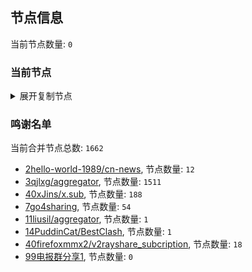 
## 节点信息
当前节点数量: `0`
### 当前节点
<details>
  <summary>展开复制节点</summary>

    

</details>

### 鸣谢名单
当前合并节点总数: `1662`
- [2hello-world-1989/cn-news](https://github.com/hello-world-1989/cn-news), 节点数量: `12`
- [3qjlxg/aggregator](https://github.com/qjlxg/aggregator), 节点数量: `1511`
- [40xJins/x.sub](https://github.com/0xJins/x.sub), 节点数量: `188`
- [7go4sharing](https://github.com/go4sharing), 节点数量: `54`
- [11liusil/aggregator](https://github.com/liusil/aggregator), 节点数量: `1`
- [14PuddinCat/BestClash](https://github.com/PuddinCat/BestClash), 节点数量: `1`
- [40firefoxmmx2/v2rayshare_subcription](https://github.com/firefoxmmx2/v2rayshare_subcription), 节点数量: `18`
- [99电报群分享1](https://github.com/cdddbc/getAirport), 节点数量: `0`


